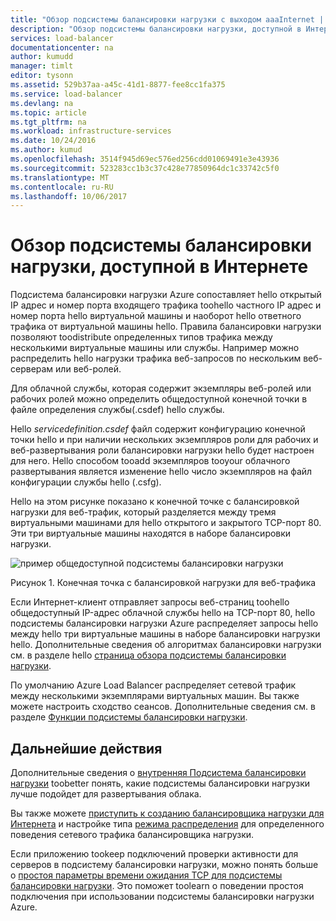 ```yaml
---
title: "Обзор подсистемы балансировки нагрузки с выходом aaaInternet | Документы Microsoft"
description: "Обзор подсистемы балансировки нагрузки, доступной в Интернете, и ее функций. Информация о принципе работы подсистемы балансировки нагрузки с виртуальными машинами и облачными службами в Azure."
services: load-balancer
documentationcenter: na
author: kumudd
manager: timlt
editor: tysonn
ms.assetid: 529b37aa-a45c-41d1-8877-fee8cc1fa375
ms.service: load-balancer
ms.devlang: na
ms.topic: article
ms.tgt_pltfrm: na
ms.workload: infrastructure-services
ms.date: 10/24/2016
ms.author: kumud
ms.openlocfilehash: 3514f945d69ec576ed256cdd01069491e3e43936
ms.sourcegitcommit: 523283cc1b3c37c428e77850964dc1c33742c5f0
ms.translationtype: MT
ms.contentlocale: ru-RU
ms.lasthandoff: 10/06/2017
---
```

# <a name="internet-facing-load-balancer-overview"></a>Обзор подсистемы балансировки нагрузки, доступной в Интернете

Подсистема балансировки нагрузки Azure сопоставляет hello открытый IP адрес и номер порта входящего трафика toohello частного IP адрес и номер порта hello виртуальной машины и наоборот hello ответного трафика от виртуальной машины hello. Правила балансировки нагрузки позволяют toodistribute определенных типов трафика между несколькими виртуальные машины или службы. Например можно распределить hello нагрузки трафика веб-запросов по нескольким веб-серверам или веб-ролей.

Для облачной службы, которая содержит экземпляры веб-ролей или рабочих ролей можно определить общедоступной конечной точки в файле определения службы(.csdef) hello службы.

Hello *servicedefinition.csdef* файл содержит конфигурацию конечной точки hello и при наличии нескольких экземпляров роли для рабочих и веб-развертывания роли балансировки нагрузки hello будет настроен для него. Hello способом tooadd экземпляров tooyour облачного развертывания является изменение hello число экземпляров на файл конфигурации службы hello (.csfg).

Hello на этом рисунке показано к конечной точке с балансировкой нагрузки для веб-трафик, который разделяется между тремя виртуальными машинами для hello открытого и закрытого TCP-порт 80. Эти три виртуальные машины находятся в наборе балансировки нагрузки.

![пример общедоступной подсистемы балансировки нагрузки](./media/load-balancer-internet-overview/IC727496.png)

Рисунок 1. Конечная точка с балансировкой нагрузки для веб-трафика

Если Интернет-клиент отправляет запросы веб-страниц toohello общедоступный IP-адрес облачной службы hello на TCP-порт 80, hello подсистемы балансировки нагрузки Azure распределяет запросы hello между hello три виртуальные машины в наборе балансировки нагрузки hello. Дополнительные сведения об алгоритмах балансировки нагрузки см. в разделе hello [страница обзора подсистемы балансировки нагрузки](load-balancer-overview.md#load-balancer-features).

По умолчанию Azure Load Balancer распределяет сетевой трафик между несколькими экземплярами виртуальных машин. Вы также можете настроить сходство сеансов. Дополнительные сведения см. в разделе [Функции подсистемы балансировки нагрузки](load-balancer-distribution-mode.md).

## <a name="next-steps"></a>Дальнейшие действия

Дополнительные сведения о [внутренняя Подсистема балансировки нагрузки](load-balancer-internal-overview.md) toobetter понять, какие подсистемы балансировки нагрузки лучше подойдет для развертывания облака.

Вы также можете [приступить к созданию балансировщика нагрузки для Интернета](load-balancer-get-started-internet-arm-ps.md) и настройке типа [режима распределения](load-balancer-distribution-mode.md) для определенного поведения сетевого трафика балансировщика нагрузки.

Если приложению tookeep подключений проверки активности для серверов в подсистему балансировки нагрузки, можно понять больше о [простоя параметры времени ожидания TCP для подсистемы балансировки нагрузки](load-balancer-tcp-idle-timeout.md). Это поможет toolearn о поведении простоя подключения при использовании подсистемы балансировки нагрузки Azure.

